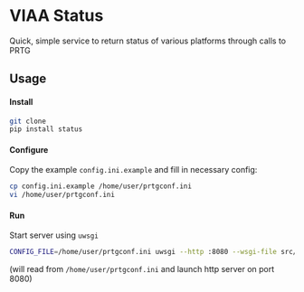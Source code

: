 # VIAA Status
Quick, simple service to return status of various platforms through calls to PRTG

## Usage

#### Install
```bash
git clone 
pip install status
```

#### Configure
Copy the example `config.ini.example` and fill in necessary config:

```bash
cp config.ini.example /home/user/prtgconf.ini
vi /home/user/prtgconf.ini
```

#### Run

Start server using `uwsgi`

```bash
CONFIG_FILE=/home/user/prtgconf.ini uwsgi --http :8080 --wsgi-file src/viaastatus/server/wsgi.py --processes 4 --threads 2
```

(will read from `/home/user/prtgconf.ini` and launch http server on port 8080)